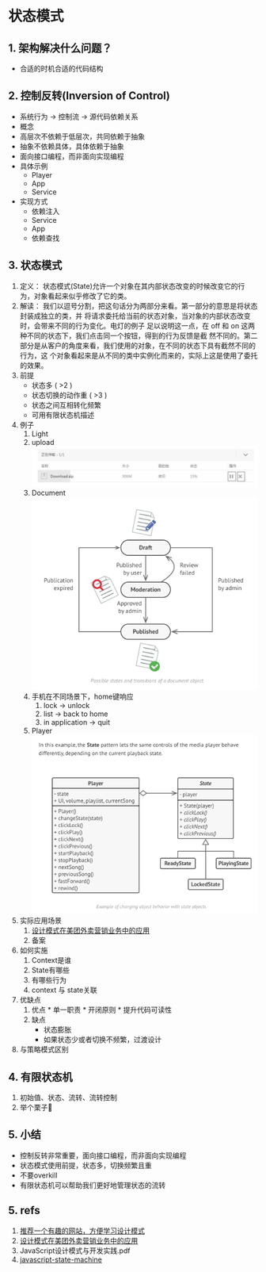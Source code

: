 # 状态模式
## 1. 架构解决什么问题？
* 合适的时机合适的代码结构
## 2. 控制反转(Inversion of Control)
* 系统行为 -> 控制流 -> 源代码依赖关系
* 概念
* 高层次不依赖于低层次，共同依赖于抽象
* 抽象不依赖具体，具体依赖于抽象
* 面向接口编程，而非面向实现编程
* 具体示例
	* Player
	* App
	* Service
* 实现方式
	* 依赖注入
  	* Service
  	* App
	* 依赖查找
## 3. 状态模式
   1. 定义： 状态模式(State)允许一个对象在其内部状态改变的时候改变它的行为，对象看起来似乎修改了它的类。
   2. 解读： 我们以逗号分割，把这句话分为两部分来看。第一部分的意思是将状态封装成独立的类，并 将请求委托给当前的状态对象，当对象的内部状态改变时，会带来不同的行为变化。电灯的例子 足以说明这一点，在 off 和 on 这两种不同的状态下，我们点击同一个按钮，得到的行为反馈是截 然不同的。第二部分是从客户的角度来看，我们使用的对象，在不同的状态下具有截然不同的行为，这 个对象看起来是从不同的类中实例化而来的，实际上这是使用了委托的效果。
   3. 前提
      * 状态多 ( >2 )
      * 状态切换的动作重 ( >3 )
      * 状态之间互相转化频繁
      * 可用有限状态机描述
   4. 例子
      1. Light
      2. upload ![image](./image/file-upload.png)
      3. Document ![image](image/document.png)
      4. 手机在不同场景下，home键响应
         1. lock -> unlock
         2. list -> back to home
         3. in application -> quit
      5. Player ![image](image/player.png)
   5. 实际应用场景
      1. [设计模式在美团外卖营销业务中的应用](https://tech.meituan.com/2020/03/19/design-pattern-practice-in-marketing.html)
      2. 备案
   6. 如何实施
      1. Context是谁
      2. State有哪些
      3. 有哪些行为
      4. context 与 state关联
   7. 优缺点
      1. 优点
				 * 单一职责
				 * 开闭原则
				 * 提升代码可读性
      2. 缺点
         * 状态膨胀
         * 如果状态少或者切换不频繁，过渡设计
   8. 与策略模式区别
## 4. 有限状态机
1. 初始值、状态、流转、流转控制
2. 举个栗子🌰
## 5. 小结
* 控制反转非常重要，面向接口编程，而非面向实现编程
* 状态模式使用前提，状态多，切换频繁且重
* 不要overkill
* 有限状态机可以帮助我们更好地管理状态的流转
## 5. refs
1. [推荐一个有趣的网站，方便学习设计模式](https://refactoring.guru/design-patterns/state/typescript/example)
2. [设计模式在美团外卖营销业务中的应用](https://tech.meituan.com/2020/03/19/design-pattern-practice-in-marketing.html)
3. JavaScript设计模式与开发实践.pdf
4. [javascript-state-machine](https://github.com/jakesgordon/javascript-state-machine)
